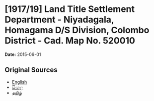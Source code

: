 # [1917/19] Land Title Settlement Department - Niyadagala, Homagama D/S Division, Colombo District - Cad. Map No. 520010

**Date:** 2015-06-01

## Original Sources

- [English](https://documents.gov.lk/view/extra-gazettes/2015/6/1917-19_E.pdf)
- [සිංහල](https://documents.gov.lk/view/extra-gazettes/2015/6/1917-19_S.pdf)
- [தமிழ்](https://documents.gov.lk/view/extra-gazettes/2015/6/1917-19_T.pdf)
